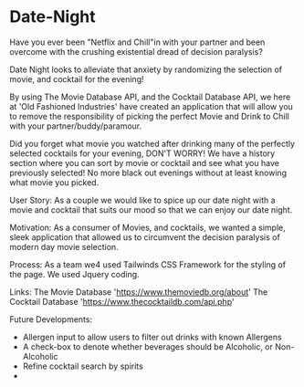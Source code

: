 # Date-Night

Have you ever been "Netflix and Chill"in with your partner and been overcome with the crushing existential dread of decision paralysis?

Date Night looks to alleviate that anxiety by randomizing the selection of movie, and cocktail for the evening!

By using The Movie Database API, and the Cocktail Database API, we here at 'Old Fashioned Industries' have created an application that will allow you to remove the responsibility of picking the perfect Movie and Drink to Chill with your partner/buddy/paramour.

Did you forget what movie you watched after drinking many of the perfectly selected cocktails for your evening, DON'T WORRY! We have a history section where you can sort by movie or cocktail and see what you have previously selected! No more black out evenings without at least knowing what movie you picked.


User Story:
As a couple we would like to spice up our date night with a movie and cocktail that suits our mood so that we can enjoy our date night.

Motivation:
As a consumer of Movies, and cocktails, we wanted a simple, sleek application that allowed us to circumvent the decision paralysis of modern day movie selection.

Process:
As a team we4 used Tailwinds CSS Framework for the styling of the page.
We used Jquery coding.


Links:
The Movie Database 'https://www.themoviedb.org/about'
The Cocktail Database 'https://www.thecocktaildb.com/api.php'

Future Developments:
* Allergen input to allow users to filter out drinks with known Allergens
* A check-box to denote whether beverages should be Alcoholic, or Non-Alcoholic
* Refine cocktail search by spirits
*